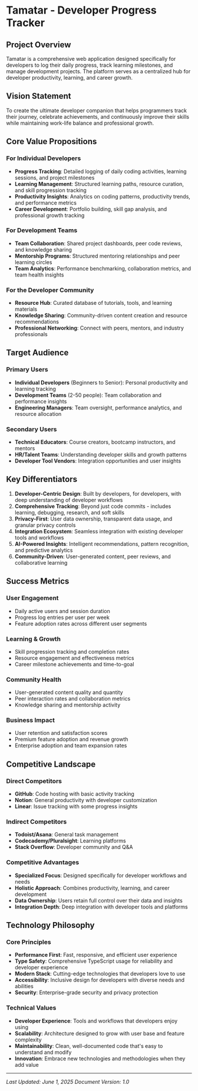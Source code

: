 # Tamatar - Developer Progress Tracker

## Project Overview

Tamatar is a comprehensive web application designed specifically for developers to log their daily progress, track learning milestones, and manage development projects. The platform serves as a centralized hub for developer productivity, learning, and career growth.

## Vision Statement

To create the ultimate developer companion that helps programmers track their journey, celebrate achievements, and continuously improve their skills while maintaining work-life balance and professional growth.

## Core Value Propositions

### For Individual Developers
- **Progress Tracking**: Detailed logging of daily coding activities, learning sessions, and project milestones
- **Learning Management**: Structured learning paths, resource curation, and skill progression tracking
- **Productivity Insights**: Analytics on coding patterns, productivity trends, and performance metrics
- **Career Development**: Portfolio building, skill gap analysis, and professional growth tracking

### For Development Teams
- **Team Collaboration**: Shared project dashboards, peer code reviews, and knowledge sharing
- **Mentorship Programs**: Structured mentoring relationships and peer learning circles
- **Team Analytics**: Performance benchmarking, collaboration metrics, and team health insights

### For the Developer Community
- **Resource Hub**: Curated database of tutorials, tools, and learning materials
- **Knowledge Sharing**: Community-driven content creation and resource recommendations
- **Professional Networking**: Connect with peers, mentors, and industry professionals

## Target Audience

### Primary Users
- **Individual Developers** (Beginners to Senior): Personal productivity and learning tracking
- **Development Teams** (2-50 people): Team collaboration and performance insights
- **Engineering Managers**: Team oversight, performance analytics, and resource allocation

### Secondary Users
- **Technical Educators**: Course creators, bootcamp instructors, and mentors
- **HR/Talent Teams**: Understanding developer skills and growth patterns
- **Developer Tool Vendors**: Integration opportunities and user insights

## Key Differentiators

1. **Developer-Centric Design**: Built by developers, for developers, with deep understanding of developer workflows
2. **Comprehensive Tracking**: Beyond just code commits - includes learning, debugging, research, and soft skills
3. **Privacy-First**: User data ownership, transparent data usage, and granular privacy controls
4. **Integration Ecosystem**: Seamless integration with existing developer tools and workflows
5. **AI-Powered Insights**: Intelligent recommendations, pattern recognition, and predictive analytics
6. **Community-Driven**: User-generated content, peer reviews, and collaborative learning

## Success Metrics

### User Engagement
- Daily active users and session duration
- Progress log entries per user per week
- Feature adoption rates across different user segments

### Learning & Growth
- Skill progression tracking and completion rates
- Resource engagement and effectiveness metrics
- Career milestone achievements and time-to-goal

### Community Health
- User-generated content quality and quantity
- Peer interaction rates and collaboration metrics
- Knowledge sharing and mentorship activity

### Business Impact
- User retention and satisfaction scores
- Premium feature adoption and revenue growth
- Enterprise adoption and team expansion rates

## Competitive Landscape

### Direct Competitors
- **GitHub**: Code hosting with basic activity tracking
- **Notion**: General productivity with developer customization
- **Linear**: Issue tracking with some progress insights

### Indirect Competitors
- **Todoist/Asana**: General task management
- **Codecademy/Pluralsight**: Learning platforms
- **Stack Overflow**: Developer community and Q&A

### Competitive Advantages
- **Specialized Focus**: Designed specifically for developer workflows and needs
- **Holistic Approach**: Combines productivity, learning, and career development
- **Data Ownership**: Users retain full control over their data and insights
- **Integration Depth**: Deep integration with developer tools and platforms

## Technology Philosophy

### Core Principles
- **Performance First**: Fast, responsive, and efficient user experience
- **Type Safety**: Comprehensive TypeScript usage for reliability and developer experience
- **Modern Stack**: Cutting-edge technologies that developers love to use
- **Accessibility**: Inclusive design for developers with diverse needs and abilities
- **Security**: Enterprise-grade security and privacy protection

### Technical Values
- **Developer Experience**: Tools and workflows that developers enjoy using
- **Scalability**: Architecture designed to grow with user base and feature complexity
- **Maintainability**: Clean, well-documented code that's easy to understand and modify
- **Innovation**: Embrace new technologies and methodologies when they add value

---

*Last Updated: June 1, 2025*
*Document Version: 1.0*
